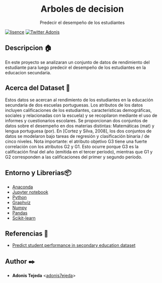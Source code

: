 <h1 align="center">Arboles de decision</h1>
<p align="center">Predecir el desempeño de los estudiantes</p>

[![lisence](https://img.shields.io/github/license/adonis7ejeda/AirBnB_clone_v2?style=plastic)](https://github.com/adonis7ejeda/AirBnB_clone_v2/blob/master/LICENSE)
[![Twitter Adonis](https://img.shields.io/twitter/follow/Adonis7ejeda?label=AdonisTejeda&style=social)](https://twitter.com/Adonis7ejeda)

## Descripcion :house:

En este proyecto se analizaran un conjunto de datos de rendimiento del estudiante para luego predecir el desempeño de los estudiantes en la educacion secundaria.

## Acerca del Dataset :newspaper:

Estos datos se acercan al rendimiento de los estudiantes en la educación secundaria de dos escuelas portuguesas. Los atributos de los datos incluyen calificaciones de los estudiantes, características demográficas, sociales y relacionadas con la escuela) y se recopilaron mediante el uso de informes y cuestionarios escolares. Se proporcionan dos conjuntos de datos sobre el desempeño en dos materias distintas: Matemáticas (mat) y lengua portuguesa (por). En [Cortez y Silva, 2008], los dos conjuntos de datos se modelaron bajo tareas de regresión y clasificación binaria / de cinco niveles. Nota importante: el atributo objetivo G3 tiene una fuerte correlación con los atributos G2 y G1. Esto ocurre porque G3 es la calificación final del año (emitida en el tercer período), mientras que G1 y G2 corresponden a las calificaciones del primer y segundo período.

## Entorno y Librerias📦

* [Anaconda](https://www.anaconda.com/)
* [Jupyter notebook](https://jupyter.org/)
* [Python](https://www.python.org/)
* [Graphviz](https://graphviz.org/)
* [Numpy](https://numpy.org/)
* [Pandas](https://pandas.pydata.org/)
* [Scikit-learn](https://scikit-learn.org/stable/)

## Referencias :notebook:

* [Predict student performance in secondary education dataset](https://www.kaggle.com/impapan/student-performance-data-set)

## Author :black_nib:
* **Adonis Tejeda** <[adonis7ejeda](https://github.com/adonis7ejeda)>
